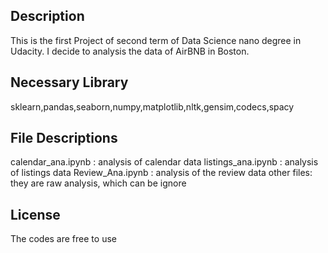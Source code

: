 ## Description
This is the first Project of second term of Data Science nano degree in Udacity.
I decide to analysis the data of AirBNB in Boston.
## Necessary Library
sklearn,pandas,seaborn,numpy,matplotlib,nltk,gensim,codecs,spacy
## File Descriptions
calendar_ana.ipynb : analysis of calendar data
listings_ana.ipynb : analysis of listings data
Review_Ana.ipynb   : analysis of the review data
other files: they are raw analysis, which can be ignore
## License
The codes are free to use

